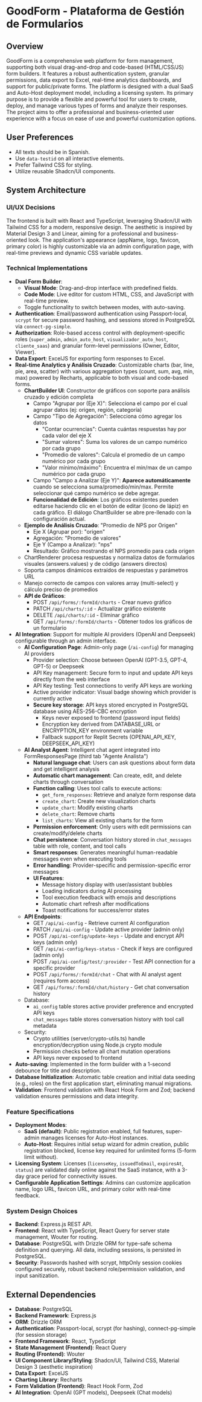 # GoodForm - Plataforma de Gestión de Formularios

## Overview
GoodForm is a comprehensive web platform for form management, supporting both visual drag-and-drop and code-based (HTML/CSS/JS) form builders. It features a robust authentication system, granular permissions, data export to Excel, real-time analytics dashboards, and support for public/private forms. The platform is designed with a dual SaaS and Auto-Host deployment model, including a licensing system. Its primary purpose is to provide a flexible and powerful tool for users to create, deploy, and manage various types of forms and analyze their responses. The project aims to offer a professional and business-oriented user experience with a focus on ease of use and powerful customization options.

## User Preferences
- All texts should be in Spanish.
- Use `data-testid` on all interactive elements.
- Prefer Tailwind CSS for styling.
- Utilize reusable Shadcn/UI components.

## System Architecture

### UI/UX Decisions
The frontend is built with React and TypeScript, leveraging Shadcn/UI with Tailwind CSS for a modern, responsive design. The aesthetic is inspired by Material Design 3 and Linear, aiming for a professional and business-oriented look. The application's appearance (appName, logo, favicon, primary color) is highly customizable via an admin configuration page, with real-time previews and dynamic CSS variable updates.

### Technical Implementations
- **Dual Form Builder**:
    - **Visual Mode**: Drag-and-drop interface with predefined fields.
    - **Code Mode**: Live editor for custom HTML, CSS, and JavaScript with real-time preview.
    - Toggle functionality to switch between modes, with auto-saving.
- **Authentication**: Email/password authentication using Passport-local, `scrypt` for secure password hashing, and sessions stored in PostgreSQL via `connect-pg-simple`.
- **Authorization**: Role-based access control with deployment-specific roles (`super_admin`, `admin_auto_host`, `visualizador_auto_host`, `cliente_saas`) and granular form-level permissions (Owner, Editor, Viewer).
- **Data Export**: ExcelJS for exporting form responses to Excel.
- **Real-time Analytics y Análisis Cruzado**: Customizable charts (bar, line, pie, area, scatter) with various aggregation types (count, sum, avg, min, max) powered by Recharts, applicable to both visual and code-based forms.
  - **ChartBuilder UI**: Constructor de gráficos con soporte para análisis cruzado y edición completa
    - Campo "Agrupar por (Eje X)": Selecciona el campo por el cual agrupar datos (ej: origen, región, categoría)
    - Campo "Tipo de Agregación": Selecciona cómo agregar los datos
      - "Contar ocurrencias": Cuenta cuántas respuestas hay por cada valor del eje X
      - "Sumar valores": Suma los valores de un campo numérico por cada grupo
      - "Promedio de valores": Calcula el promedio de un campo numérico por cada grupo
      - "Valor mínimo/máximo": Encuentra el min/max de un campo numérico por cada grupo
    - Campo "Campo a Analizar (Eje Y)": **Aparece automáticamente** cuando se selecciona suma/promedio/min/max. Permite seleccionar qué campo numérico se debe agregar.
    - **Funcionalidad de Edición**: Los gráficos existentes pueden editarse haciendo clic en el botón de editar (ícono de lápiz) en cada gráfico. El diálogo ChartBuilder se abre pre-llenado con la configuración actual.
  - **Ejemplo de Análisis Cruzado**: "Promedio de NPS por Origen"
    - Eje X (Agrupar por): "origen" 
    - Agregación: "Promedio de valores"
    - Eje Y (Campo a Analizar): "nps"
    - Resultado: Gráfico mostrando el NPS promedio para cada origen
  - ChartRenderer procesa respuestas y normaliza datos de formularios visuales (answers.values) y de código (answers directos)
  - Soporta campos dinámicos extraídos de respuestas y parámetros URL
  - Manejo correcto de campos con valores array (multi-select) y cálculo preciso de promedios
  - **API de Gráficos**:
    - POST `/api/forms/:formId/charts` - Crear nuevo gráfico
    - PATCH `/api/charts/:id` - Actualizar gráfico existente
    - DELETE `/api/charts/:id` - Eliminar gráfico
    - GET `/api/forms/:formId/charts` - Obtener todos los gráficos de un formulario
- **AI Integration**: Support for multiple AI providers (OpenAI and Deepseek) configurable through an admin interface.
  - **AI Configuration Page**: Admin-only page (`/ai-config`) for managing AI providers
    - Provider selection: Choose between OpenAI (GPT-3.5, GPT-4, GPT-5) or Deepseek
    - API Key management: Secure form to input and update API keys directly from the web interface
    - API Key testing: Test connections to verify API keys are working
    - Active provider indicator: Visual badge showing which provider is currently active
    - **Secure key storage**: API keys stored encrypted in PostgreSQL database using AES-256-CBC encryption
      - Keys never exposed to frontend (password input fields)
      - Encryption key derived from DATABASE_URL or ENCRYPTION_KEY environment variable
      - Fallback support for Replit Secrets (OPENAI_API_KEY, DEEPSEEK_API_KEY)
  - **AI Analyst Agent**: Intelligent chat agent integrated into FormResponsesPage (third tab "Agente Analista")
    - **Natural language chat**: Users can ask questions about form data and get intelligent analysis
    - **Automatic chart management**: Can create, edit, and delete charts through conversation
    - **Function calling**: Uses tool calls to execute actions:
      - `get_form_responses`: Retrieve and analyze form response data
      - `create_chart`: Create new visualization charts
      - `update_chart`: Modify existing charts
      - `delete_chart`: Remove charts
      - `list_charts`: View all existing charts for the form
    - **Permission enforcement**: Only users with edit permissions can create/modify/delete charts
    - **Chat persistence**: Conversation history stored in `chat_messages` table with role, content, and tool calls
    - **Smart responses**: Generates meaningful human-readable messages even when executing tools
    - **Error handling**: Provider-specific and permission-specific error messages
    - **UI Features**: 
      - Message history display with user/assistant bubbles
      - Loading indicators during AI processing
      - Tool execution feedback with emojis and descriptions
      - Automatic chart refresh after modifications
      - Toast notifications for success/error states
  - **API Endpoints**:
    - GET `/api/ai-config` - Retrieve current AI configuration
    - PATCH `/api/ai-config` - Update active provider (admin only)
    - POST `/api/ai-config/update-keys` - Update and encrypt API keys (admin only)
    - GET `/api/ai-config/keys-status` - Check if keys are configured (admin only)
    - POST `/api/ai-config/test/:provider` - Test API connection for a specific provider
    - POST `/api/forms/:formId/chat` - Chat with AI analyst agent (requires form access)
    - GET `/api/forms/:formId/chat/history` - Get chat conversation history
  - Database: 
    - `ai_config` table stores active provider preference and encrypted API keys
    - `chat_messages` table stores conversation history with tool call metadata
  - Security: 
    - Crypto utilities (server/crypto-utils.ts) handle encryption/decryption using Node.js crypto module
    - Permission checks before all chart mutation operations
    - API keys never exposed to frontend
- **Auto-saving**: Implemented in the form builder with a 1-second debounce for title and description.
- **Database Initialization**: Automatic table creation and initial data seeding (e.g., roles) on the first application start, eliminating manual migrations.
- **Validation**: Frontend validation with React Hook Form and Zod; backend validation ensures permissions and data integrity.

### Feature Specifications
- **Deployment Modes**:
    - **SaaS (default)**: Public registration enabled, full features, super-admin manages licenses for Auto-Host instances.
    - **Auto-Host**: Requires initial setup wizard for admin creation, public registration blocked, license key required for unlimited forms (5-form limit without).
- **Licensing System**: Licenses (`licenseKey`, `issuedToEmail`, `expiresAt`, `status`) are validated daily online against the SaaS instance, with a 3-day grace period for connectivity issues.
- **Configurable Application Settings**: Admins can customize application name, logo URL, favicon URL, and primary color with real-time feedback.

### System Design Choices
- **Backend**: Express.js REST API.
- **Frontend**: React with TypeScript, React Query for server state management, Wouter for routing.
- **Database**: PostgreSQL with Drizzle ORM for type-safe schema definition and querying. All data, including sessions, is persisted in PostgreSQL.
- **Security**: Passwords hashed with scrypt, httpOnly session cookies configured securely, robust backend role/permission validation, and input sanitization.

## External Dependencies

- **Database**: PostgreSQL
- **Backend Framework**: Express.js
- **ORM**: Drizzle ORM
- **Authentication**: Passport-local, scrypt (for hashing), connect-pg-simple (for session storage)
- **Frontend Framework**: React, TypeScript
- **State Management (Frontend)**: React Query
- **Routing (Frontend)**: Wouter
- **UI Component Library/Styling**: Shadcn/UI, Tailwind CSS, Material Design 3 (aesthetic inspiration)
- **Data Export**: ExcelJS
- **Charting Library**: Recharts
- **Form Validation (Frontend)**: React Hook Form, Zod
- **AI Integration**: OpenAI (GPT models), Deepseek (Chat models)